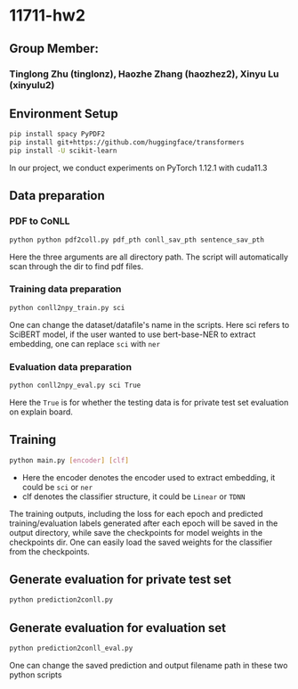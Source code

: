 # 11711-hw2

## Group Member: 
### Tinglong Zhu (tinglonz), Haozhe Zhang (haozhez2), Xinyu Lu (xinyulu2)

## Environment Setup
```bash
pip install spacy PyPDF2
pip install git+https://github.com/huggingface/transformers
pip install -U scikit-learn
```
In our project, we conduct experiments on PyTorch 1.12.1 with cuda11.3

## Data preparation
### PDF to CoNLL
```bash
python python pdf2coll.py pdf_pth conll_sav_pth sentence_sav_pth
```
Here the three arguments are all directory path. The script will 
automatically scan through the dir to find pdf files.

### Training data preparation
```bash
python conll2npy_train.py sci
```
One can change the dataset/datafile's name in the scripts.
Here sci refers to SciBERT model, if the user wanted to use bert-base-NER
to extract embedding, one can replace `sci` with `ner`

### Evaluation data preparation
```bash
python conll2npy_eval.py sci True
```
Here the `True` is for whether the testing data is for private test set evaluation 
on explain board.

## Training
```bash
python main.py [encoder] [clf]
```
* Here the encoder denotes the encoder used to extract embedding, it could be 
`sci` or `ner`
* clf denotes the classifier structure, it could be `Linear` or `TDNN`

The training outputs, including the loss for each epoch and predicted training/evaluation labels 
generated after each epoch will be saved in the output
directory, while save the checkpoints for model weights in the checkpoints dir.
One can easily load the saved weights for the classifier from the checkpoints.
## Generate evaluation for private test set
```bash
python prediction2conll.py
```
## Generate evaluation for evaluation set
```bash
python prediction2conll_eval.py
```
One can change the saved prediction and output filename path in these two python scripts
